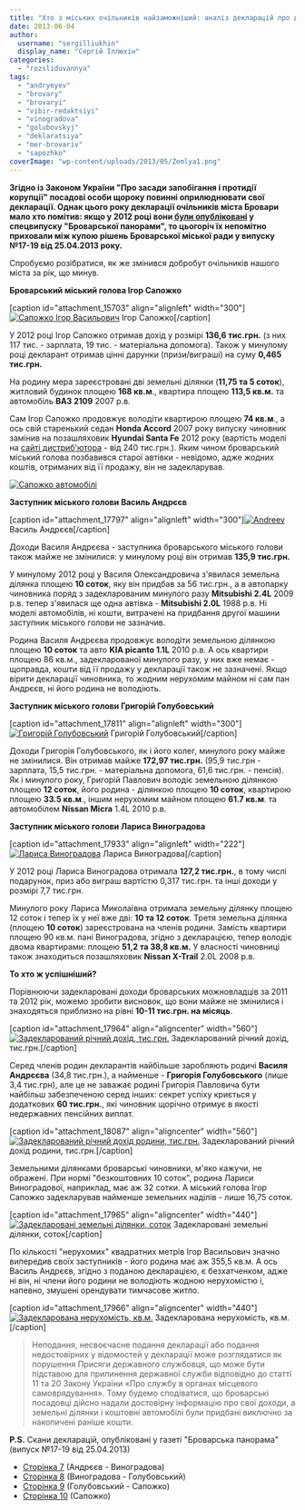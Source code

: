 ```yaml
---
title: "Хто з міських очільників найзаможніший: аналіз декларацій про доходи у 2012 році"
date: 2013-06-04
author: 
  username: "sergilliukhin"
  display_name: "Сергій Іллюхін"
categories: 
  - "rozsliduvannya"
tags: 
  - "andryeyev"
  - "brovary"
  - "brovaryi"
  - "vibir-redaktsiyi"
  - "vinogradova"
  - "golubovskyj"
  - "deklaratsiya"
  - "mer-brovariv"
  - "sapozhko"
coverImage: "wp-content/uploads/2013/05/Zemlya1.png"
---
```


**Згідно із Законом України "Про засади запобігання і протидії корупції" посадові особи щороку повинні оприлюднювати свої декларації. Однак цього року декларації очільників міста Бровари мало хто помітив: якщо у 2012 році вони [були опубліковані](https://mpz.brovary.org/opublikovano-deklaratsiyi-brovarskogo-miskogo-golovi-ta-yogo-zastupnikiv/ "Опубліковано декларації броварського міського голови та його заступників") у спецвипуску "Броварської панорами", то цьогоріч їх непомітно приховали між купою рішень Броварської міської ради у випуску №17-19 від 25.04.2013 року.**

Спробуємо розібратися, як же змінився добробут очільників нашого міста за рік, що минув.

**Броварський міський голова Ігор Сапожко**

\[caption id="attachment\_15703" align="alignleft" width="300"\][![Сапожко Ігор Васильович](https://mpz.brovary.org/wp-content/uploads/2013/03/Sapozhko-Igor-Vasilovich-ofitsiyne-foto.jpg)](https://mpz.brovary.org/wp-content/uploads/2013/03/Sapozhko-Igor-Vasilovich-ofitsiyne-foto.jpg) Ігор Сапожко\[/caption\]

У 2012 році Ігор Сапожко отримав дохід у розмірі **136,6 тис.грн.** (з них 117 тис. - зарплата, 19 тис. - матеріальна допомога). Також у минулому році декларант отримав цінні дарунки (призи/виграші) на суму **0,465 тис.грн.**

На родину мера зареєстровані дві земельні ділянки (**11,75 та 5 соток**), житловий будинок площею **168 кв.м**., квартира площею **113,5 кв.м.** та автомобіль **ВАЗ 2109** 2007 р.в.

Сам Ігор Сапожко продовжує володіти квартирою площею **74 кв.м**., а ось свій старенький седан **Honda Accord** 2007 року випуску чиновник замінив на позашляховик **Hyundai Santa Fe** 2012 року (вартість моделі на [сайті дистриб'ютора](http://hyundai.com.ua/cars/santafe) - від 240 тис.грн.). Яким чином броварський міський голова позбавився старої автівки - невідомо, адже жодних коштів, отриманих від її продажу, він не задекларував.

[![Сапожко автомобілі](https://mpz.brovary.org/wp-content/uploads/2013/05/sapojkoCars.jpg)](https://mpz.brovary.org/wp-content/uploads/2013/05/sapojkoCars.jpg)

**Заступник міського голови Василь Андрєєв**

\[caption id="attachment\_17797" align="alignleft" width="300"\][![Andreev](https://mpz.brovary.org/wp-content/uploads/2013/05/Andreev.jpg)](https://mpz.brovary.org/wp-content/uploads/2013/05/Andreev.jpg) Василь Андрєєв\[/caption\]

Доходи Василя Андрєєва - заступника броварського міського голови також майже не змінилися: у минулому році він отримав **135,9 тис.грн.**

У минулому 2012 році у Василя Олександровича з'явилася земельна ділянка площею **10 соток**, яку він придбав за 56 тис.грн., а в автопарку чиновника поряд з задекларованим минулого разу **Mitsubishi 2.4L** 2009 р.в. тепер з'явилася ще одна автівка - **Mitsubishi 2.0L** 1988 р.в. Ні моделі автомобілів, ні кошти, витрачені на придбання другої машини заступник міського голови не зазначив.

Родина Василя Андрєєва продовжує володіти земельною ділянкою площею **10 соток** та авто **KIA picanto 1.1L** 2010 р.в. А ось квартири площею 86 кв.м., задекларованої минулого разу, у них вже немає - щоправда, кошти від її продажу у декларації також не зазначені. Якщо вірити декларації чиновника, то жодним нерухомим майном ні сам пан Андрєєв, ні його родина не володіють.

**Заступник міського голови Григорій Голубовський**

\[caption id="attachment\_17811" align="alignleft" width="300"\][![Григорій Голубовський](https://mpz.brovary.org/wp-content/uploads/2013/05/Golubovskiy1.jpg)](https://mpz.brovary.org/wp-content/uploads/2013/05/Golubovskiy1.jpg) Григорій Голубовський\[/caption\]

Доходи Григорія Голубовського, як і його колег, минулого року майже не змінилися. Він отримав майже **172,97 тис.грн.** (95,9 тис.грн - зарплата, 15,5 тис.грн. - матеріальна допомога, 61,6 тис.грн. - пенсія). Як і минулого року, Григорій Павлович володіє земельною ділянкою площею **12 соток**, його родина - ділянкою площею **10 соток**, квартирою площею **33.5 кв.м**., іншим нерухомим майном площею **61.7 кв.м**. та автомобілем **Nissan Micra** 1.4L 2010 р.в.

**Заступник міського голови Лариса Виноградова**

\[caption id="attachment\_17933" align="alignleft" width="222"\][![Лариса Виноградова](https://mpz.brovary.org/wp-content/uploads/2013/05/vinogradova.jpg)](https://mpz.brovary.org/wp-content/uploads/2013/05/vinogradova.jpg) Лариса Виноградова\[/caption\]

У 2012 році Лариса Виноградова отримала **127,2 тис.грн.**, в тому числі подарунок, приз або виграш вартістю 0,317 тис.грн. та інші доходи у розмірі 7,7 тис.грн.

Минулого року Лариса Миколаївна отримала земельну ділянку площею 12 соток і тепер їх у неї вже дві: **10 та 12 соток**. Третя земельна ділянка (площею **10 соток**) зареєстрована на членів родини. Замість квартири площею 90 кв.м. пані Виноградова, згідно з декларацією, тепер володіє двома квартирами: площею **51,2 та 38,8 кв.м.** У власності чиновниці також знаходиться позашляховик **Nissan X-Trail** 2.0L 2008 р.в.

**То хто ж успішніший?**

Порівнюючи задекларовані доходи броварських можновладців за 2011 та 2012 рік, можемо зробити висновок, що вони майже не змінилися і знаходяться приблизно на рівні **10-11 тис.грн. на місяць**.

\[caption id="attachment\_17964" align="aligncenter" width="560"\][![Задекларований річний дохід, тис.грн.](https://mpz.brovary.org/wp-content/uploads/2013/05/zadeklarovaniy-dohid1.png "Задекларований річний дохід, тис.грн.")](https://mpz.brovary.org/wp-content/uploads/2013/05/zadeklarovaniy-dohid1.png) Задекларований річний дохід, тис.грн.\[/caption\]

Серед членів родин декларантів найбільше заробляють родичі **Василя Андрєєва** (34,8 тис.грн.), а найменше - **Григорія Голубовського** (лише 3,4 тис.грн), але це не заважає родині Григорія Павловича бути найбільш забезпеченою серед інших: секрет успіху криється у додаткових **60 тис.грн.**, які чиновник щорічно отримує в якості недержавних пенсійних виплат.

\[caption id="attachment\_18087" align="aligncenter" width="560"\][![Задекларований річний дохід родини, тис.грн.](https://mpz.brovary.org/wp-content/uploads/2013/05/incomeFamily.png "Задекларований річний дохід родини, тис.грн.")](https://mpz.brovary.org/wp-content/uploads/2013/05/incomeFamily.png) Задекларований річний дохід родини, тис.грн.\[/caption\]

Земельними ділянками броварські чиновники, м'яко кажучи, не ображені. При нормі "безкоштовних 10 соток", родина Лариси Виноградової, наприклад, має аж 32 сотки. А міський голова Ігор Сапожко задекларував найменше земельних наділів - лише 16,75 соток.

\[caption id="attachment\_17965" align="aligncenter" width="440"\][![Задекларовані земельні ділянки, соток](https://mpz.brovary.org/wp-content/uploads/2013/05/Zemlya1.png "Задекларовані земельні ділянки, соток")](https://mpz.brovary.org/wp-content/uploads/2013/05/Zemlya1.png) Задекларовані земельні ділянки, соток\[/caption\]

По кількості "нерухомих" квадратних метрів Ігор Васильович значно випередив своїх заступників - його родина має аж 355,5 кв.м. А ось Василь Андрєєв, згідно з поданою декларацією, є безхатченком, адже ні він, ні члени його родини не володіють жодною нерухомістю і, напевно, змушені орендувати тимчасове житло.

\[caption id="attachment\_17966" align="aligncenter" width="440"\][![Задекларована нерухомість, кв.м.](https://mpz.brovary.org/wp-content/uploads/2013/05/neruhomist1.png "Задекларована нерухомість, кв.м.")](https://mpz.brovary.org/wp-content/uploads/2013/05/neruhomist1.png) Задекларована нерухомість, кв.м.\[/caption\]

> Неподання, несвоєчасне подання декларації або подання  недостовірних у відомостей у декларації може розглядатися як порушення Присяги державного службовця, що може бути підставою для припинення державної служби відповідно до статті 11 та 20 Закону України «Про службу в органах місцевого самоврядування». Тому будемо сподіватися, що броварські посадовці дійсно надали достовірну інформацію про свої доходи, а земельні ділянки і коштовні автомобілі були придбані виключно за накопичені раніше кошти.

**P.S.** Скани декларацій, опубліковані у газеті "Броварська панорама" (випуск №17-19 від 25.04.2013)

- [Сторінка 7](https://mpz.brovary.org/wp-content/uploads/2013/06/page7.jpg) (Андрєєв - Виноградова)
- [Сторінка 8](https://mpz.brovary.org/wp-content/uploads/2013/06/page8.jpg) (Виноградова - Голубовський)
- [Сторінка 9](https://mpz.brovary.org/wp-content/uploads/2013/06/page9.jpg) (Голубовський - Сапожко)
- [Сторінка 10](https://mpz.brovary.org/wp-content/uploads/2013/06/page10.jpg) (Сапожко)
